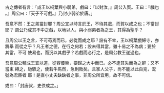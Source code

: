 古之傳者有言：「成王以桐葉與小弱弟，戲曰：『以封汝。』周公入賀。王曰：『戲也
。』周公曰：『天子不可戲。』乃封小弱弟於唐。」

吾意不然：王之弟當封耶？周公宜以時言於王，不待其戲，而賀以成之也；不當封耶？
周公乃成其不中之戲，以地以人，與小弱弟者為之王，其得為聖乎？

且周公以王之言，不可苟焉而已，必從而成之耶？設有不幸，王以桐葉戲婦寺，亦將舉
而從之乎？凡王者之德，在行之何若；設未得其當，雖十易之不為病；要於其當，不可
使易也，而況以其戲乎？若戲而必行之，是周公教王遂過也。

吾意周公輔成王宜以道，從容優樂，要歸之大中而已。必不逢其失而為之辭；又不當束
縛之，馳驟之，使若牛馬然，急則敗矣。且家人父子，尚不能以此自克，況號為君臣者
耶！是直小丈夫缺缺者之事，非周公所宜用，故不可信。

或曰：「封唐叔，史佚成之。」

